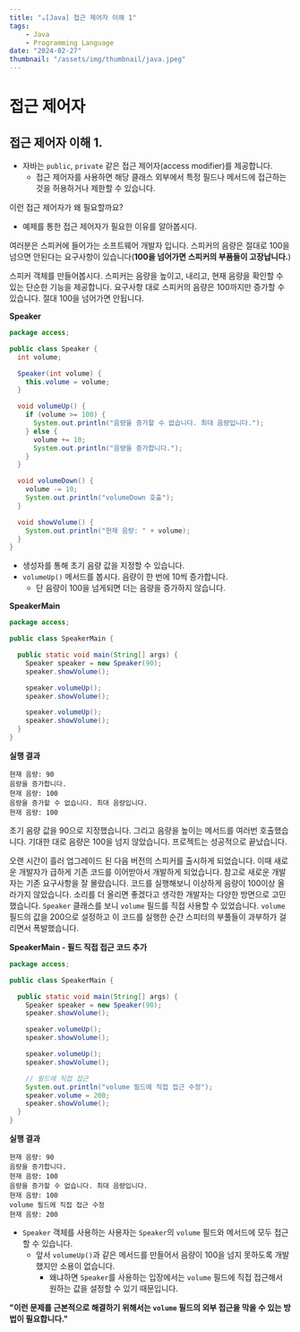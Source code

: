 ```yaml
---
title: "☕️[Java] 접근 제어자 이해 1"
tags:
    - Java
    - Programming Language
date: "2024-02-27"
thumbnail: "/assets/img/thumbnail/java.jpeg"
---
```


# 접근 제어자

## 접근 제어자 이해 1.

* 자바는 `public`, `private` 같은 접근 제어자(access modifier)를 제공합니다.
    * 접근 제어자를 사용하면 해당 클래스 외부에서 특정 필드나 메서드에 접근하는 것을 허용하거나 제한할 수 있습니다.

이런 접근 제어자가 왜 필요할까요?
* 예제를 통한 접근 제어자가 필요한 이유를 알아봅시다.

여러분은 스피커에 들어가는 소프트웨어 개발자 입니다.
스피커의 음량은 절대로 100을 넘으면 안된다는 요구사항이 있습니다(**100을 넘어가면 스피커의 부품들이 고장납니다.**)

스피커 객체를 만들어봅시다.
스피커는 음량을 높이고, 내리고, 현재 음량을 확인할 수 있는 단순한 기능을 제공합니다.
요구사항 대로 스피커의 음량은 100까지만 증가할 수 있습니다.
절대 100을 넘어가면 안됩니다.

**Speaker**
```java
package access;

public class Speaker {
  int volume;

  Speaker(int volume) {
    this.volume = volume;
  }

  void volumeUp() {
    if (volume >= 100) {
      System.out.println("음량을 증가할 수 없습니다. 최대 음량입니다.");
    } else {
      volume += 10;
      System.out.println("음량을 증가합니다.");
    }
  }

  void volumeDown() {
    volume -= 10;
    System.out.println("volumeDown 호출");
  }

  void showVolume() {
    System.out.println("현재 음량: " + volume);
  }
}
```
* 생성자를 통해 초기 음량 값을 지정할 수 있습니다.
* `volumeUp()` 메서드를 봅시다. 음량이 한 번에 10씩 증가합니다.
    * 단 음량이 100을 넘게되면 더는 음량을 증가하지 않습니다.

**SpeakerMain**
```java
package access;

public class SpeakerMain {

  public static void main(String[] args) {
    Speaker speaker = new Speaker(90);
    speaker.showVolume();

    speaker.volumeUp();
    speaker.showVolume();

    speaker.volumeUp();
    speaker.showVolume();
  }
}
```

**실행 결과**
```
현재 음량: 90
음량을 증가합니다.
현재 음량: 100
음량을 증가할 수 없습니다. 최대 음량입니다.
현재 음량: 100
```

초기 음량 값을 90으로 지정했습니다.
그리고 음량을 높이는 메서드를 여러번 호출했습니다.
기대한 대로 음량은 100을 넘지 않았습니다.
프로젝트는 성공적으로 끝났습니다.

오랜 시간이 흘러 업그레이드 된 다음 버전의 스피커를 출시하게 되었습니다.
이때 새로운 개발자가 급하게 기존 코드를 이어받아서 개발하게 되었습니다.
참고로 새로운 개발자는 기존 요구사항을 잘 몰랐습니다.
코드를 실행해보니 이상하게 음량이 100이상 올라가지 않았습니다.
소리를 더 올리면 좋겠다고 생각한 개발자는 다양한 방면으로 고민했습니다.
`Speaker` 클래스를 보니 `volume` 필드를 직접 사용할 수 있었습니다.
`volume` 필드의 값을 200으로 설정하고 이 코드를 실행한 순간 스피터의 부풀들이 과부하가 걸리면서 폭발했습니다.

**SpeakerMain - 필드 직접 접근 코드 추가**
```java
package access;

public class SpeakerMain {

  public static void main(String[] args) {
    Speaker speaker = new Speaker(90);
    speaker.showVolume();

    speaker.volumeUp();
    speaker.showVolume();

    speaker.volumeUp();
    speaker.showVolume();

    // 필드에 직접 접근
    System.out.println("volume 필드에 직접 접근 수정");
    speaker.volume = 200;
    speaker.showVolume();
  }
}
```

**실행 결과**
```
현재 음량: 90
음량을 증가합니다.
현재 음량: 100
음량을 증가할 수 없습니다. 최대 음량입니다.
현재 음량: 100
volume 필드에 직접 접근 수정
현재 음량: 200
```

* `Speaker` 객체를 사용하는 사용자는 `Speaker`의 `volume` 필드와 메서드에 모두 접근할 수 있습니다.
    * 앞서 `volumeUp()`과 같은 메서드를 만들어서 음량이 100을 넘지 못하도록 개발했지만 소용이 없습니다.
        * 왜냐하면 `Speaker`를 사용하는 입장에서는 `volume` 필드에 직접 접근해서 원하는 값을 설정할 수 있기 때문입니다.

**"이런 문제를 근본적으로 해결하기 위해서는 `volume` 필드의 외부 접근을 막을 수 있는 방법이 필요합니다."**
